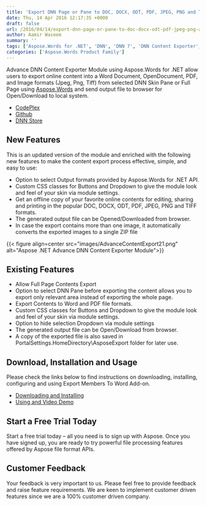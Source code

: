 ```yaml
---
title: 'Export DNN Page or Pane to DOC, DOCX, ODT, PDF, JPEG, PNG and TIFF in C#'
date: Thu, 14 Apr 2016 12:17:35 +0000
draft: false
url: /2016/04/14/export-dnn-page-or-pane-to-doc-docx-odt-pdf-jpeg-png-and-tiff-formats-using-aspose.words-for-.net/
author: Aamir Waseem
summary: ''
tags: ['Aspose.Words for .NET', 'DNN', 'DNN 7', 'DNN Content Exporter', 'DotNetNuke', 'Evoq', 'Export to Doc', 'Export to Docx', 'Export to JPEG', 'Export to PDF', 'Export to PNG', 'Export to TIFF', 'Export to odt', 'Module']
categories: ['Aspose.Words Product Family']
---
```


Advance DNN Content Exporter Module using Aspose.Words for .NET allow users to export online content into a Word Document, OpenDocument, PDF, and Image formats (Jpeg, Png, Tiff) from selected DNN Skin Pane or Full Page using [Aspose.Words][1] and send output file to browser for Open/Download to local system.

*   [CodePlex][2]
*   [Github][3]
*   [DNN Store][4]

## New Features

This is an updated version of the module and enriched with the following new features to make the content export process effective, simple, and easy to use:

*   Option to select Output formats provided by Aspose.Words for .NET API.
*   Custom CSS classes for Buttons and Dropdown to give the module look and feel of your skin via module settings.
*   Get an offline copy of your favorite online contents for editing, sharing and printing in the popular DOC, DOCX, ODT, PDF, JPEG, PNG and TIFF formats.
*   The generated output file can be Opened/Downloaded from browser.
*   In case the export contains more than one image, it automatically converts the exported images to a single ZIP file



{{< figure align=center src="images/AdvanceContentExport21.png" alt="Aspose .NET Advance DNN Content Exporter Module">}}


## Existing Features

*   Allow Full Page Contents Export
*   Option to select DNN Pane before exporting the content allows you to export only relevant area instead of exporting the whole page.
*   Export Contents to Word and PDF file formats.
*   Custom CSS classes for Buttons and Dropdown to give the module look and feel of your skin via module settings.
*   Option to hide selection Dropdown via module settings
*   The generated output file can be Open/Download from browser.
*   A copy of the exported file is also saved in PortalSettings.HomeDirectory\\AsposeExport folder for later use.

## Download, Installation and Usage

Please check the links below to find instructions on downloading, installing, configuring and using Export Members To Word Add-on.

*   [Downloading and Installing][5]
*   [Using and Video Demo][6]

## Start a Free Trial Today

Start a free trial today – all you need is to sign up with Aspose. Once you have signed up, you are ready to try powerful file processing features offered by Aspose file format APIs.

## Customer Feedback

Your feedback is very important to us. Please feel free to provide feedback and raise feature requirements. We are keen to implement customer driven features since we are a 100% customer driven company.




[1]: http://www.aspose.com/.net/Word-component.aspx
[2]: https://downloads.aspose.com/total
[3]: https://github.com/aspose-words/Aspose.Words-for-.NET/releases/tag/AdvanceDNNContentExporter
[4]: http://store.dnnsoftware.com/home/product-details/aspose-net-advance-dnn-content-exporter
[5]: https://docs.aspose.com/display/wordsnet/DNN+Content+Exporter+Module#DNNContentExporterModule-Downloading
[6]: https://docs.aspose.com/display/wordsnet/DNN+Content+Exporter+Module#DNNContentExporterModule-VideoDemo





